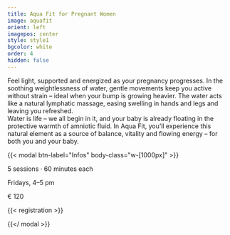 ```yaml
---
title: Aqua Fit for Pregnant Women
image: aquafit
orient: left
imagepos: center
style: style1
bgcolor: white
order: 4
hidden: false
---
```

Feel light, supported and energized as your pregnancy progresses. In the soothing
weightlessness of water, gentle movements keep you active without strain – ideal when your
bump is growing heavier. The water acts like a natural lymphatic massage, easing swelling in
hands and legs and leaving you refreshed.  
Water is life – we all begin in it, and your baby is already floating in the protective warmth of
amniotic fluid. In Aqua Fit, you’ll experience this natural element as a source of balance,
vitality and flowing energy – for both you and your baby.

{{< modal btn-label="Infos" body-class="w-\[1000px]" >}}

5 sessions · 60 minutes each

Fridays, 4–5 pm

€ 120

{{< registration >}}

{{</ modal >}}
